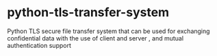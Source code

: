 # python-tls-transfer-system
Python TLS secure file transfer system that can be used for exchanging confidential data with the use of client and server , and mutual authentication support

